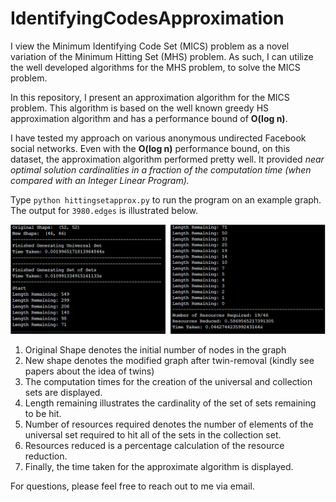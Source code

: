 # IdentifyingCodesApproximation

I view the Minimum Identifying Code Set (MICS) problem as a novel variation of the Minimum Hitting Set (MHS) problem. As such, I can utilize the well developed algorithms for the MHS problem, to solve the MICS problem. 

In this repository, I present an approximation algorithm for the MICS problem. This algorithm is based on the well known greedy HS approximation algorithm and has a performance bound of **O(log n)**. 

I have tested my approach on various anonymous undirected Facebook social networks. Even with the **O(log n)** performance bound, on this dataset, the approximation algorithm performed pretty well. It provided *near optimal solution cardinalities in a fraction of the computation time (when compared with an Integer Linear Program).*  

Type `python hittingsetapprox.py` to run the program on an example graph. The output for `3980.edges` is illustrated below. 

![alt text](Img.PNG)

1. Original Shape denotes the initial number of nodes in the graph
2. New shape denotes the modified graph after twin-removal (kindly see papers about the idea of twins)
3. The computation times for the creation of the universal and collection sets are displayed. 
4. Length remaining illustrates the cardinality of the set of sets remaining to be hit. 
5. Number of resources required denotes the number of elements of the universal set required to hit all of the sets in the collection set.
6. Resources reduced is a percentage calculation of the resource reduction.
7. Finally, the time taken for the approximate algorithm is displayed. 


For questions, please feel free to reach out to me via email. 
